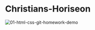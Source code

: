 # Christians-Horiseon
![01-html-css-git-homework-demo](https://github.com/ChristianMsaleh/Christians-Horiseon/assets/136363019/d63f0b5c-d0f2-4f46-8a03-c2776e33bd6c)
